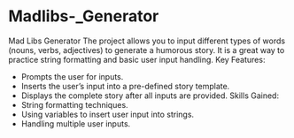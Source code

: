 # Madlibs-_Generator
Mad Libs Generator
The project allows you to input different types of words (nouns, verbs, adjectives) to generate a
humorous story. It is a great way to practice string formatting and basic user input handling.
Key Features:
* Prompts the user for inputs.
* Inserts the user’s input into a pre-defined story template.
* Displays the complete story after all inputs are provided.
Skills Gained:
* String formatting techniques.
* Using variables to insert user input into strings.
* Handling multiple user inputs.
